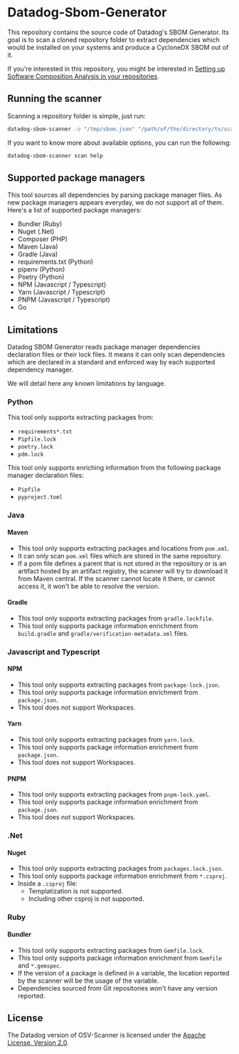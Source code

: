 # Datadog-Sbom-Generator

This repository contains the source code of Datadog's SBOM Generator.
Its goal is to scan a cloned repository folder to extract dependencies which would
be installed on your systems and produce a CycloneDX SBOM out of it.

If you're interested in this repository, you might be interested in [Setting up Software Composition Analysis in your repositories](https://docs.datadoghq.com/security/code_security/software_composition_analysis/setup_static/).

## Running the scanner

Scanning a repository folder is simple, just run:

```bash
datadog-sbom-scanner -o "/tmp/sbom.json" "/path/of/the/directory/to/scan"
```

If you want to know more about available options, you can run the following:

```bash
datadog-sbom-scanner scan help
```

## Supported package managers

This tool sources all dependencies by parsing package manager files. As new package managers appears everyday, we do not support all of them. Here's a list of supported package managers:

- Bundler (Ruby)
- Nuget (.Net)
- Composer (PHP)
- Maven (Java)
- Gradle (Java)
- requirements.txt (Python)
- pipenv (Python)
- Poetry (Python)
- NPM (Javascript / Typescript)
- Yarn (Javascript / Typescript)
- PNPM (Javascript / Typescript)
- Go

## Limitations

Datadog SBOM Generator reads package manager dependencies declaration files or their lock files. It means it can only scan
dependencies which are declared in a standard and enforced way by each supported dependency manager.

We will detail here any known limitations by language.

### Python

This tool only supports extracting packages from:

- `requirements*.txt`
- `Pipfile.lock`
- `poetry.lock`
- `pdm.lock`

This tool only supports enriching information from the following package manager declaration files:

- `Pipfile`
- `pyproject.toml`

### Java

#### Maven

- This tool only supports extracting packages and locations from `pom.xml`.
- It can only scan `pom.xml` files which are stored in the same repository.
- If a pom file defines a parent that is not stored in the repository or is an artifact hosted by an artifact registry, the scanner will try to download it from Maven central. If the scanner cannot locate it there, or cannot access it, it won't be able to resolve the version.

#### Gradle

- This tool only supports extracting packages from `gradle.lockfile`.
- This tool only supports package information enrichment from `build.gradle` and `gradle/verification-metadata.xml` files.

### Javascript and Typescript

#### NPM

- This tool only supports extracting packages from `package-lock.json`.
- This tool only supports package information enrichment from `package.json`.
- This tool does not support Workspaces.

#### Yarn

- This tool only supports extracting packages from `yarn.lock`.
- This tool only supports package information enrichment from `package.json`.
- This tool does not support Workspaces.

#### PNPM

- This tool only supports extracting packages from `pnpm-lock.yaml`.
- This tool only supports package information enrichment from `package.json`.
- This tool does not support Workspaces.

### .Net

#### Nuget

- This tool only supports extracting packages from `packages.lock.json`.
- This tool only supports package information enrichment from `*.csproj`.
- Inside a `.csproj` file:
  - Templatization is not supported.
  - Including other csproj is not supported.

### Ruby

#### Bundler

- This tool only supports extracting packages from `Gemfile.lock`.
- This tool only supports package information enrichment from `Gemfile` and `*.gemspec`.
- If the version of a package is defined in a variable, the location reported by the scanner will be the usage of the variable.
- Dependencies sourced from Git repositories won't have any version reported.

## License

The Datadog version of OSV-Scanner is licensed under the [Apache License, Version 2.0](LICENSE).
